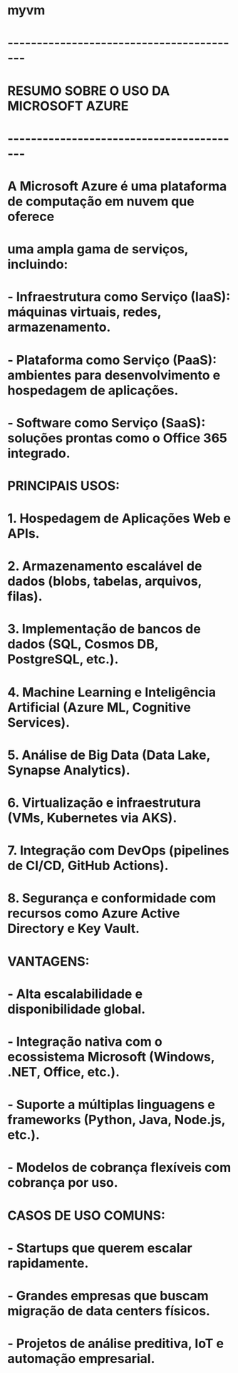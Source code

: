# myvm
# -----------------------------------------
# RESUMO SOBRE O USO DA MICROSOFT AZURE
# -----------------------------------------
# A Microsoft Azure é uma plataforma de computação em nuvem que oferece
# uma ampla gama de serviços, incluindo:
# - Infraestrutura como Serviço (IaaS): máquinas virtuais, redes, armazenamento.
# - Plataforma como Serviço (PaaS): ambientes para desenvolvimento e hospedagem de aplicações.
# - Software como Serviço (SaaS): soluções prontas como o Office 365 integrado.

# PRINCIPAIS USOS:
# 1. Hospedagem de Aplicações Web e APIs.
# 2. Armazenamento escalável de dados (blobs, tabelas, arquivos, filas).
# 3. Implementação de bancos de dados (SQL, Cosmos DB, PostgreSQL, etc.).
# 4. Machine Learning e Inteligência Artificial (Azure ML, Cognitive Services).
# 5. Análise de Big Data (Data Lake, Synapse Analytics).
# 6. Virtualização e infraestrutura (VMs, Kubernetes via AKS).
# 7. Integração com DevOps (pipelines de CI/CD, GitHub Actions).
# 8. Segurança e conformidade com recursos como Azure Active Directory e Key Vault.

# VANTAGENS:
# - Alta escalabilidade e disponibilidade global.
# - Integração nativa com o ecossistema Microsoft (Windows, .NET, Office, etc.).
# - Suporte a múltiplas linguagens e frameworks (Python, Java, Node.js, etc.).
# - Modelos de cobrança flexíveis com cobrança por uso.

# CASOS DE USO COMUNS:
# - Startups que querem escalar rapidamente.
# - Grandes empresas que buscam migração de data centers físicos.
# - Projetos de análise preditiva, IoT e automação empresarial.
